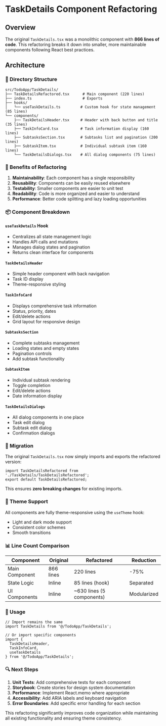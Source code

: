 # TaskDetails Component Refactoring

## Overview
The original `TaskDetails.tsx` was a monolithic component with **866 lines of code**. This refactoring breaks it down into smaller, more maintainable components following React best practices.

## Architecture

### 📁 Directory Structure
```
src/TodoApp/TaskDetails/
├── TaskDetailsRefactored.tsx      # Main component (220 lines)
├── index.ts                       # Exports
├── hooks/
│   └── useTaskDetails.ts         # Custom hook for state management (85 lines)
└── components/
    ├── TaskDetailsHeader.tsx     # Header with back button and title (35 lines)
    ├── TaskInfoCard.tsx          # Task information display (160 lines)
    ├── SubtasksSection.tsx       # Subtasks list and pagination (200 lines)
    ├── SubtaskItem.tsx           # Individual subtask item (160 lines)
    └── TaskDetailsDialogs.tsx    # All dialog components (75 lines)
```

### 🎯 Benefits of Refactoring

1. **Maintainability**: Each component has a single responsibility
2. **Reusability**: Components can be easily reused elsewhere
3. **Testability**: Smaller components are easier to unit test
4. **Readability**: Code is more organized and easier to understand
5. **Performance**: Better code splitting and lazy loading opportunities

### 📦 Component Breakdown

#### `useTaskDetails` Hook
- Centralizes all state management logic
- Handles API calls and mutations
- Manages dialog states and pagination
- Returns clean interface for components

#### `TaskDetailsHeader`
- Simple header component with back navigation
- Task ID display
- Theme-responsive styling

#### `TaskInfoCard`
- Displays comprehensive task information
- Status, priority, dates
- Edit/delete actions
- Grid layout for responsive design

#### `SubtasksSection`
- Complete subtasks management
- Loading states and empty states
- Pagination controls
- Add subtask functionality

#### `SubtaskItem`
- Individual subtask rendering
- Toggle completion
- Edit/delete actions
- Date information display

#### `TaskDetailsDialogs`
- All dialog components in one place
- Task edit dialog
- Subtask edit dialog
- Confirmation dialogs

### 🔄 Migration

The original `TaskDetails.tsx` now simply imports and exports the refactored version:

```tsx
import TaskDetailsRefactored from './TaskDetails/TaskDetailsRefactored';
export default TaskDetailsRefactored;
```

This ensures **zero breaking changes** for existing imports.

### 🎨 Theme Support

All components are fully theme-responsive using the `useTheme` hook:
- Light and dark mode support
- Consistent color schemes
- Smooth transitions

### 📊 Line Count Comparison

| Component | Original | Refactored | Reduction |
|-----------|----------|------------|-----------|
| Main Component | 866 lines | 220 lines | -75% |
| State Logic | Inline | 85 lines (hook) | Separated |
| UI Components | Inline | ~630 lines (5 components) | Modularized |

### 🚀 Usage

```tsx
// Import remains the same
import TaskDetails from '@/TodoApp/TaskDetails';

// Or import specific components
import { 
  TaskDetailsHeader, 
  TaskInfoCard, 
  useTaskDetails 
} from '@/TodoApp/TaskDetails';
```

### 🔍 Next Steps

1. **Unit Tests**: Add comprehensive tests for each component
2. **Storybook**: Create stories for design system documentation
3. **Performance**: Implement React.memo where appropriate
4. **Accessibility**: Add ARIA labels and keyboard navigation
5. **Error Boundaries**: Add specific error handling for each section

This refactoring significantly improves code organization while maintaining all existing functionality and ensuring theme consistency.
